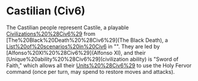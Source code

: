 # Castilian (Civ6)

The Castilian people represent Castile, a playable [Civilizations%20%28Civ6%29](civilization) from [The%20Black%20Death%20%28Civ6%29](The Black Death), a [List%20of%20scenarios%20in%20Civ6](scenario) in "". They are led by [Alfonso%20XI%20%28Civ6%29](Alfonso XI), and their [Unique%20ability%20%28Civ6%29](civilization ability) is "Sword of Faith," which allows all their [Units%20%28Civ6%29](units) to use the Holy Fervor command (once per turn, may spend to restore moves and attacks).